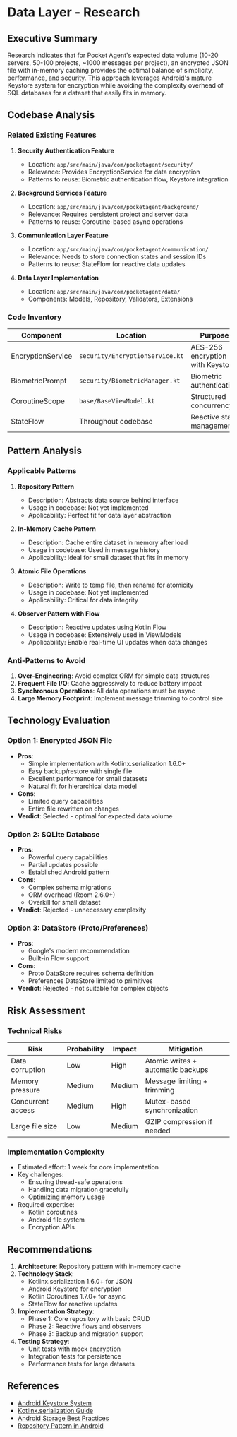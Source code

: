 # Data Layer - Research

## Executive Summary

Research indicates that for Pocket Agent's expected data volume (10-20 servers, 50-100 projects, ~1000 messages per project), an encrypted JSON file with in-memory caching provides the optimal balance of simplicity, performance, and security. This approach leverages Android's mature Keystore system for encryption while avoiding the complexity overhead of SQL databases for a dataset that easily fits in memory.

## Codebase Analysis

### Related Existing Features

1. **Security Authentication Feature**
   - Location: `app/src/main/java/com/pocketagent/security/`
   - Relevance: Provides EncryptionService for data encryption
   - Patterns to reuse: Biometric authentication flow, Keystore integration

2. **Background Services Feature**
   - Location: `app/src/main/java/com/pocketagent/background/`
   - Relevance: Requires persistent project and server data
   - Patterns to reuse: Coroutine-based async operations

3. **Communication Layer Feature**
   - Location: `app/src/main/java/com/pocketagent/communication/`
   - Relevance: Needs to store connection states and session IDs
   - Patterns to reuse: StateFlow for reactive data updates

4. **Data Layer Implementation**
   - Location: `app/src/main/java/com/pocketagent/data/`
   - Components: Models, Repository, Validators, Extensions

### Code Inventory
| Component | Location | Purpose | Reusable |
|-----------|----------|---------|----------|
| EncryptionService | `security/EncryptionService.kt` | AES-256 encryption with Keystore | Yes |
| BiometricPrompt | `security/BiometricManager.kt` | Biometric authentication | Yes |
| CoroutineScope | `base/BaseViewModel.kt` | Structured concurrency | Yes |
| StateFlow | Throughout codebase | Reactive state management | Yes |

## Pattern Analysis

### Applicable Patterns

1. **Repository Pattern**
   - Description: Abstracts data source behind interface
   - Usage in codebase: Not yet implemented
   - Applicability: Perfect fit for data layer abstraction

2. **In-Memory Cache Pattern**
   - Description: Cache entire dataset in memory after load
   - Usage in codebase: Used in message history
   - Applicability: Ideal for small dataset that fits in memory

3. **Atomic File Operations**
   - Description: Write to temp file, then rename for atomicity
   - Usage in codebase: Not yet implemented
   - Applicability: Critical for data integrity

4. **Observer Pattern with Flow**
   - Description: Reactive updates using Kotlin Flow
   - Usage in codebase: Extensively used in ViewModels
   - Applicability: Enable real-time UI updates when data changes

### Anti-Patterns to Avoid

1. **Over-Engineering**: Avoid complex ORM for simple data structures
2. **Frequent File I/O**: Cache aggressively to reduce battery impact
3. **Synchronous Operations**: All data operations must be async
4. **Large Memory Footprint**: Implement message trimming to control size

## Technology Evaluation

### Option 1: Encrypted JSON File
- **Pros**: 
  - Simple implementation with Kotlinx.serialization 1.6.0+
  - Easy backup/restore with single file
  - Excellent performance for small datasets
  - Natural fit for hierarchical data model
- **Cons**: 
  - Limited query capabilities
  - Entire file rewritten on changes
- **Verdict**: Selected - optimal for expected data volume

### Option 2: SQLite Database
- **Pros**: 
  - Powerful query capabilities
  - Partial updates possible
  - Established Android pattern
- **Cons**: 
  - Complex schema migrations
  - ORM overhead (Room 2.6.0+)
  - Overkill for small dataset
- **Verdict**: Rejected - unnecessary complexity

### Option 3: DataStore (Proto/Preferences)
- **Pros**: 
  - Google's modern recommendation
  - Built-in Flow support
- **Cons**: 
  - Proto DataStore requires schema definition
  - Preferences DataStore limited to primitives
- **Verdict**: Rejected - not suitable for complex objects

## Risk Assessment

### Technical Risks
| Risk | Probability | Impact | Mitigation |
|------|------------|---------|------------|
| Data corruption | Low | High | Atomic writes + automatic backups |
| Memory pressure | Medium | Medium | Message limiting + trimming |
| Concurrent access | Medium | High | Mutex-based synchronization |
| Large file size | Low | Medium | GZIP compression if needed |

### Implementation Complexity
- Estimated effort: 1 week for core implementation
- Key challenges: 
  - Ensuring thread-safe operations
  - Handling data migration gracefully
  - Optimizing memory usage
- Required expertise: 
  - Kotlin coroutines
  - Android file system
  - Encryption APIs

## Recommendations

1. **Architecture**: Repository pattern with in-memory cache
2. **Technology Stack**: 
   - Kotlinx.serialization 1.6.0+ for JSON
   - Android Keystore for encryption
   - Kotlin Coroutines 1.7.0+ for async
   - StateFlow for reactive updates
3. **Implementation Strategy**: 
   - Phase 1: Core repository with basic CRUD
   - Phase 2: Reactive flows and observers  
   - Phase 3: Backup and migration support
4. **Testing Strategy**: 
   - Unit tests with mock encryption
   - Integration tests for persistence
   - Performance tests for large datasets

## References
- [Android Keystore System](https://developer.android.com/training/articles/keystore)
- [Kotlinx.serialization Guide](https://github.com/Kotlin/kotlinx.serialization/blob/master/docs/serialization-guide.md)
- [Android Storage Best Practices](https://developer.android.com/training/data-storage)
- [Repository Pattern in Android](https://developer.android.com/topic/architecture/data-layer)